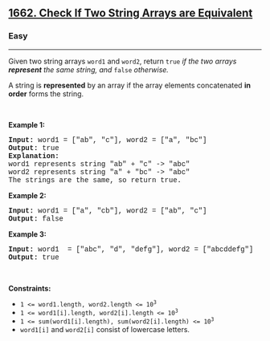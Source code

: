 <h2><a href="https://leetcode.com/problems/check-if-two-string-arrays-are-equivalent/">1662. Check If Two String Arrays are Equivalent</a></h2><h3>Easy</h3><hr><div><p>Given two string arrays <code style="font-family: monospace, Bangla996, sans-serif;">word1</code> and <code style="font-family: monospace, Bangla996, sans-serif;">word2</code>, return<em> </em><code style="font-family: monospace, Bangla996, sans-serif;">true</code><em> if the two arrays <strong>represent</strong> the same string, and </em><code style="font-family: monospace, Bangla996, sans-serif;">false</code><em> otherwise.</em></p>

<p>A string is <strong>represented</strong> by an array if the array elements concatenated <strong>in order</strong> forms the string.</p>

<p>&nbsp;</p>
<p><strong class="example">Example 1:</strong></p>

<pre style="font-family: SFMono-Regular, Consolas, &quot;Liberation Mono&quot;, Menlo, Courier, monospace, Bangla996, sans-serif;"><strong>Input:</strong> word1 = ["ab", "c"], word2 = ["a", "bc"]
<strong>Output:</strong> true
<strong>Explanation:</strong>
word1 represents string "ab" + "c" -&gt; "abc"
word2 represents string "a" + "bc" -&gt; "abc"
The strings are the same, so return true.</pre>

<p><strong class="example">Example 2:</strong></p>

<pre style="font-family: SFMono-Regular, Consolas, &quot;Liberation Mono&quot;, Menlo, Courier, monospace, Bangla996, sans-serif;"><strong>Input:</strong> word1 = ["a", "cb"], word2 = ["ab", "c"]
<strong>Output:</strong> false
</pre>

<p><strong class="example">Example 3:</strong></p>

<pre style="font-family: SFMono-Regular, Consolas, &quot;Liberation Mono&quot;, Menlo, Courier, monospace, Bangla996, sans-serif;"><strong>Input:</strong> word1  = ["abc", "d", "defg"], word2 = ["abcddefg"]
<strong>Output:</strong> true
</pre>

<p>&nbsp;</p>
<p><strong>Constraints:</strong></p>

<ul>
	<li><code style="font-family: monospace, Bangla996, sans-serif;">1 &lt;= word1.length, word2.length &lt;= 10<sup>3</sup></code></li>
	<li><code style="font-family: monospace, Bangla996, sans-serif;">1 &lt;= word1[i].length, word2[i].length &lt;= 10<sup>3</sup></code></li>
	<li><code style="font-family: monospace, Bangla996, sans-serif;">1 &lt;= sum(word1[i].length), sum(word2[i].length) &lt;= 10<sup>3</sup></code></li>
	<li><code style="font-family: monospace, Bangla996, sans-serif;">word1[i]</code> and <code style="font-family: monospace, Bangla996, sans-serif;">word2[i]</code> consist of lowercase letters.</li>
</ul>
</div>